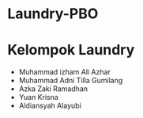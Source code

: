 # Laundry-PBO

# Kelompok Laundry
 - Muhammad izham Ali Azhar
 - Muhammad Adni Tilla Gumilang
 - Azka Zaki Ramadhan
 - Yuan Krisna
 - Aldiansyah Alayubi
